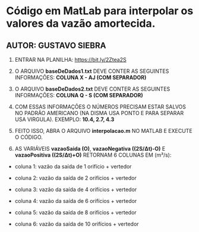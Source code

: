 # Código em MatLab para interpolar os valores da vazão amortecida.

## AUTOR: GUSTAVO SIEBRA

1. ENTRAR NA PLANILHA: https://bit.ly/2Ztea2S

2. O ARQUIVO **baseDeDados1.txt** DEVE CONTER AS SEGUINTES INFORMAÇÕES: __**COLUNA X - AJ (COM SEPARADOR)**__

3. O ARQUIVO **baseDeDados2.txt** DEVE CONTER AS SEGUINTES INFORMAÇÕES: __**COLUNA Q - S (COM SEPARADOR)**__

4. COM ESSAS INFORMAÇÕES O NÚMEROS PRECISAM ESTAR SALVOS NO PADRÃO AMERICANO (NA DISMA USA PONTO E PARA SEPARAR USA VIRGULA). EXEMPLO: **10.4, 2.7, 4.3**

5. FEITO ISSO, ABRA O ARQUIVO **interpolacao.m** NO MATLAB E EXECUTE O CÓDIGO. 

6. AS VARIÁVEIS **vazaoSaida (O)**, **vazaoNegativa ((2S/Δt)-O)** E **vazaoPositiva ((2S/Δt)+O)** RETORNAM 6 COLUNAS EM (m³/s):
 <ul><li> coluna 1: vazão da saída de 1 orifício + vertedor</ul></li>
 <ul><li> coluna 2: vazão da saída de 2 orifícios + vertedor</ul></li>
 <ul><li> coluna 3: vazão da saída de 4 orifícios + vertedor</ul></li>
 <ul><li> coluna 4: vazão da saída de 6 orifícios + vertedor</ul></li>
 <ul><li> coluna 5: vazão da saída de 8 orifícios + vertedor</ul></li>
 <ul><li> coluna 6: vazão da saída de 10 orifícios + vertedor</ul></li>
